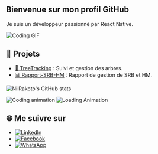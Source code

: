 ## Bienvenue sur mon profil GitHub 
Je suis un développeur passionné par React Native.

![Coding GIF](https://media.giphy.com/media/26u4nJPf0JtQPdStq/giphy.gif)

## 🚀 Projets

- [🌳 TreeTracking](https://github.com/NiiRakoto/TreeTracking) : Suivi et gestion des arbres.
- [📊 Rapport-SRB-HM](https://github.com/NiiRakoto/Rapport-SRB-HM) : Rapport de gestion de SRB et HM.

![NiiRakoto's GitHub stats](https://github-readme-stats.vercel.app/api?username=NiiRakoto&show_icons=true&theme=radical)

![Coding animation](https://media.giphy.com/media/3o7aCTfyhYawdOXcFW/giphy.gif)
![Loading Animation](https://loading.io/asset/748113)
## 🌐 Me suivre sur

- [![LinkedIn](https://img.shields.io/badge/LinkedIn-blue?style=flat&logo=linkedin&labelColor=blue)](https://www.linkedin.com/in/nii-rakoto/)
- [![Facebook](https://img.shields.io/badge/Facebook-1877F2?style=flat&logo=facebook&logoColor=white)](https://www.facebook.com/profile.php?id=100089024028483&mibextid=LQQJ4d)
- [![WhatsApp](https://img.shields.io/badge/WhatsApp-25D366?style=flat&logo=whatsapp&logoColor=white)](https://wa.me/261342592963)


